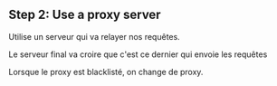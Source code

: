 ## Step 2: Use a proxy server

Utilise un serveur qui va relayer nos requêtes.

Le serveur final va croire que c'est ce dernier qui envoie les requêtes

Lorsque le proxy est blacklisté, on change de proxy.
